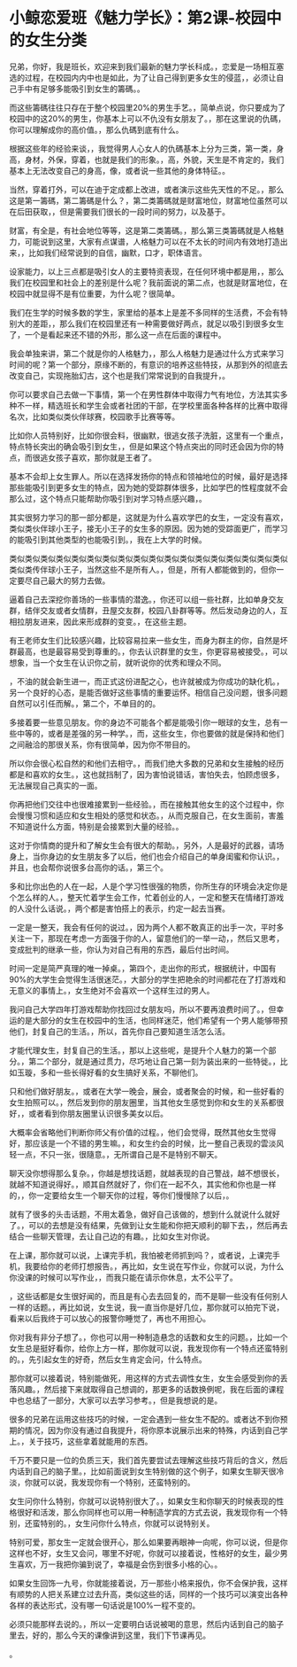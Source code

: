 # 小鲸恋爱班《魅力学长》：第2课-校园中的女生分类

兄弟，你好，我是班长，欢迎来到我们最新的魅力学长科成。，恋爱是一场相互塞选的过程，在校园内内中也是如此，为了让自己得到更多女生的侵蓝，，必须让自己手中有足够多能吸引到女生的籌碼。。

而这些籌碼往往只存在于整个校园里20%的男生手艺。，简单点说，你只要成为了校园中的这20%的男生，你基本上可以不仇没有女朋友了。，那在这里说的仇碼，你可以理解成你的高价值。，那么仇碼到底有什么。

根据这些年的经验来谈，，我觉得男人心女人的仇碼基本上分为三类，第一类，身高，身材，外保，穿着，也就是我们的形象。，高，外貌，天生是不肯定的，我们基本上无法改变自己的身高，像，或者说一些其他的身体特征。。

当然，穿着打外，可以在迪于定成都上改进，或者演示这些先天性的不足。，那么这是第一籌碼，第二籌碼是什么？，第二类籌碼就是财富地位，财富地位虽然可以在后田获取，，但是需要我们很长的一段时间的努力，以及基于。

财富，有全是，有社会地位等等，这是第二类籌碼。，那么第三类籌碼就是人格魅力，可能说到这里，大家有点谋谱，人格魅力可以在不太长的时间内有效地打造出来，，比如我们经常说到的自信，幽默，口才，职体语言。

设家能力，以上三点都是吸引女人的主要特资表现，在任何环境中都是用，，那么我们在校园里和社会上的差别是什么呢？我前面说的第二点，也就是财富地位，在校园中就显得不是有位重要，为什么呢？很简单。

我们在生学的时候多数的学生，家里给的基本上是差不多同样的生活费，不会有特别大的差距，，那么我们在校园里还有一种需要做好两点，就足以吸引到很多女生了，一个是看起来还不错的外形，那么这一点在后面的课程中。

我会单独来讲，第二个就是你的人格魅力，，那么人格魅力是通过什么方式来学习时间的呢？第一个部分，原缘不断的，有意识的培养这些特技，从那到外的彻底去改变自己，实现拖胎幻古，这个也是我们常常说到的自我提升，。

你可以要求自己去做一下事情，第一个在男性群体中取得力气有地位，方法其实多种不一样，精选班长和学生会或者社团的干部，在学校里面各种各样的比赛中取得名次，比如类似类伙伴球赛，校园歌手比赛等等。

比如你人员特别好，比如你很会料，很幽默，很逃女孩子洗脏，这里有一个重点，特点特长突出的确会吸引到女生，，但是如果这个特点突出的同时还会因为你的特点，而很逃女孩子喜欢，那你就是王者了。

基本不会却上女生罪人。所以在选择发扬你的特点和领袖地位的时候，最好是选择那些能吸引到更多女生的特点，因为她的受踪群体很多，比如学巴的性程度就不会那么过，这个特点只能帮助你吸引到对学习特点感兴趣，。

其实很努力学习的那一部分都是，这就是为什么喜欢学巴的女生，一定没有喜欢，类似类伙伴球小王子，接无小王子的女生多的原因。因为她的受踪面更广，而学习的能吸引到其他类型的也能吸引到。，我在上大学的时候。

类似类似类似类似类似类似类似类似类似类似类似类似类似类似类似类似类似类似类似类传伴球小王子，当然这些不是所有人。，但是，所有人都能做到的，但你一定要尽自己最大的努力去做。

逼着自己去深挖你善场的一些事情的潜逸。，你还可以组一些社群，比如单身交友群，结伴交友或者女情群，丑屋交友群，校园八卦群等等。然后发动身边的人，互相拉朋友进来，因此来形成群的变变。，在这些主题。

有王老师女生们比较感兴趣，比较容易拉来一些女生，而身为群主的你，自然是坏群最高，也是最容易受到尊重的。，你去认识群里的女生，你更容易被接受。，可以想象，当一个女生在认识你之前，就听说你的优秀和理众不同。

，不油的就会新生进一，而正式这份进配之心，也许就被成为你成功的缺化机。，另一个良好的心态，是能否做好这些事情的重要运怀。相信自己没问题，很多问题自然可以引任而解。，第二个，不单目的的。

多接着要一些意见朋友。你的身边不可能各个都是能吸引你一眼球的女生，总有一些中等的，或者是差强的另一种学。，而，这些女生，你也要做的就是保持和他们之间融洽的那很关系，你有很简单，因为你不带目的。

所以你会很心松自然的和他们去相守。，而我们绝大多数的兄弟和女生接触的经历都是和喜欢的女生。，这也就挡制了，因为害怕说错话，害怕失去，怕顾虑很多，无法展现自己真实的一面。

你再把他们交往中也很难接累到一些经验。，而在接触其他女生的这个过程中，你会慢慢习惯和适应和女生相处的感觉和状态。，从而克服自己，在女生面前，害羞不知道说什么方面，特别是会接累到大量的经验。。

这对于你情商的提升和了解女生会有很大的帮助。，另外，人是最好的武器，请场身上，当你身边的女生朋友多了以后，他们也会介绍自己的单身闺蜜和你认识。，并且，也会帮你说很多台高你的话。，第三个。

多和比你出色的人在一起，人是个学习性很强的物质，你所生存的环境会决定你是个怎么样的人。，整天忙着学生会工作，忙着创业的人，一定和整天在情绪打游戏的人没什么话说。，两个都是害怕搭上的表示，约定一起去当赛。

一定是一整天，我会有任何的说过。，因为两个人都不敢真正的出手一次，平时多关注一下，那现在考虑一方面强于你的人，留意他们的一举一动，，然后又思考，变成批判的继承一些，你认为对自己有用的东西，最后付出时间。

时间一定是简严真理的唯一掉桌。，第四个，走出你的形式，根据统计，中国有90%的大学生会觉得生活很迷茫。，大部分的学生把艳余的时间都花在了打游戏和无意义的事情上。，女生绝对不会喜欢一个这样生过的男人。

我问自己大学四年打游戏帮助你找回过女朋友吗，所以不要再浪费时间了。，但幸运的是大部分的女生在校园中的生活，也同样迷茫，他们希望有一个男人能够带预他们，封复自己的生活。，所以，首先你自己要知道生活怎么活。

才能代理女生，封复自己的生活。，那以上这些呢，是提升个人魅力的第一个部分。，第二个部分，就是通过贯力，尽巧地让自己第一刻为装出来的一些特徙。，比如玉璇，多和一些长得好看的女生搞好关系，不聊他们。

只和他们做好朋友。，或者在大学一晚会，展会，或者聚会的时候，和一些好看的女生拍照可以。，然后发到你的朋友圈里，当其他女生感觉到你和女生的关系都很好，，或者看到你朋友圈里认识很多美女以后。

大概率会省略他们判断你师父有价值的过程。，他们会觉得，既然其他女生觉得好，那应该是一个不错的男生嘛。，和女生约会的时候，比一整自己表现的雲淡风轻一点，不只一张，很隨意。，无所谓自己是不是特别不聊天。

聊天没你想得那么复杂。，你越是想找话题，就越表现的自己警战，越不想很长，就越不知道说得好。，顺其自然就好了，你们在一起不久，其实他和你也是一样的，，你一定要给女生一个聊天你的过程，等你们慢慢除了以后，。

就有了很多的头击话题，不用太着急，做好自己该做的，想到什么就说什么就好了。，可以的去想是没有结果，先做到让女生能和你把天顺利的聊下去，，然后再去结合一些聊天管理，去让自己边的有趣。，比如女生对你说。

在上课，那你就可以说，上课完手机，我怕被老师抓到吗？，或者说，上课完手机，我要给你的老师打想报告。，再比如，女生说在写作业，你就可以说，为什么你没课的时候可以写作业，，而我只能在请示你休息，太不公平了。

，这些话都是女生很好闻的，而且是有心去去回复的，而不是聊一些没有任何别人一样的话题。，再比如说，女生说，我一直当你是好几位，那你就可以拍完下说，看来以后我终于可以放心的报警你睡觉了，再也不用担心。

你对我有非分子想了。，你也可以用一种制造悬念的话数和女生的问题。，比如一个女生总是挺好看你，给你上方一样，那你就可以说，我发现你有一个特点还蛮特别的。，先引起女生的好奇，然后女生肯定会问，什么特点。

那你就可以接着说，特别能做死，用这样的方式去调性女生，女生会感受到你的丢落风趣。，然后接下来就取得自己想调的，那更多的话数换例呢，我在后面的课程中也总结了一部分，大家可以去学习参考。，但是我想说的是。

很多的兄弟在运用这些技巧的时候，一定会遇到一些女生不配的。或者达不到你预期的情况，因为你没有通过自我提升，将你原本说展示出来的特殊，内话到自己学上。，关于技巧，这些拿着就能用的东西。

千万不要只是一位的负质三天，我们首先要尝试去理解这些技巧背后的含义，然后内话到自己的脑子里。，比如前面说到女生特别做的这个例子，如果女生聊天很冷淡，你就可以说，我发现你有一个特别，还蛮特别的。

女生问你什么特别，你就可以说特别很大了。，如果女生和你聊天的时候表现的性格很好和活泼，那么你同样也可以用一种制造学宾的方式去说，我发现你有一个特别，还蛮特别的。，女生问你什么特点，你就可以说特别关。

特别可爱，那女生一定就会很开心，那么如果要再眼神一向呢，你可以说，但是你这样也不好，女生又会问，哪里不好呢，你就可以接着说，性格好的女生，最少男生喜欢，万一我把你骗到说了，幸福是会伤到很多小格的心。。

如果女生回饰一九号，你就能接着说，万一那些小格来报仇，你不会保护我，这样有顺势的人把关系建立过去升高，类似这些的话，同样的一个技巧可以演变出各种各样的表达形式，没有哪一句话说是100%一程不变的。

必须只能那样去说的。，所以一定要明白话说被喝的意思，然后内话到自己的脑子里去，好的，那么今天的课像讲到这里，我们下节课再见。

。